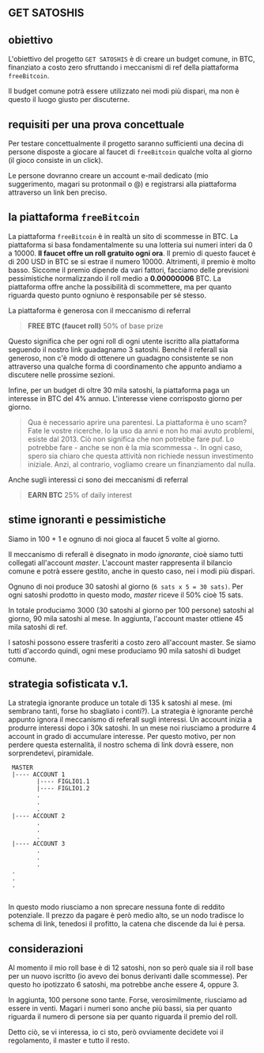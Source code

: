 ## GET SATOSHIS 

## obiettivo 

L'obiettivo del progetto `GET SATOSHIS` è di creare un budget comune, in BTC, finanziato a costo zero sfruttando i meccanismi di ref della piattaforma `freeBitcoin`.

Il budget comune potrà essere utilizzato nei modi più dispari, ma non è questo il luogo giusto per discuterne. 

## requisiti per una prova concettuale 

Per testare concettualmente il progetto saranno sufficienti una decina di persone disposte a giocare al faucet di `freeBitcoin` qualche volta al giorno (il gioco consiste in un click). 

Le persone dovranno creare un account e-mail dedicato (mio suggerimento, magari su protonmail o @) e registrarsi alla piattaforma attraverso un link ben preciso. 

## la piattaforma `freeBitcoin`

La piattaforma `freeBitcoin` è in realtà un sito di scommesse in BTC. La piattaforma si basa fondamentalmente su una lotteria sui numeri interi da 0 a 10000. **Il faucet offre un roll gratuito ogni ora**. Il premio di questo faucet è di 200 USD in BTC se si estrae il numero 10000. Altrimenti, il premio è molto basso. Siccome il premio dipende da vari fattori, facciamo delle previsioni pessimistiche normalizzando il roll medio a **0.00000006** BTC. La piattaforma offre anche la possibilità di scommettere, ma per quanto riguarda questo punto ogniuno è responsabile per sé stesso. 

La piattaforma è generosa con il meccanismo di referral 

> **FREE BTC (faucet roll)** 50% of base prize

Questo significa che per ogni roll di ogni utente iscritto alla piattaforma seguendo il nostro link guadagnamo 3 satoshi. Benché il referall sia generoso, non c'è modo di ottenere un guadagno consistente se non attraverso una qualche forma di coordinamento che appunto andiamo a discutere nelle prossime sezioni. 

Infine, per un budget di oltre 30 mila satoshi, la piattaforma paga un interesse in BTC del 4% annuo. L'interesse viene corrisposto giorno per giorno. 

> Qua è necessario aprire una parentesi. La piattaforma è uno scam? Fate le vostre ricerche. Io la uso da anni e non ho mai avuto problemi, esiste dal 2013. Ciò non significa che non potrebbe fare puf. Lo potrebbe fare - anche se non è la mia scommessa -. In ogni caso, spero sia chiaro che questa attività non richiede nessun investimento iniziale. Anzi, al contrario, vogliamo creare un finanziamento dal nulla. 

Anche sugli interessi ci sono dei meccanismi di referral 

> **EARN BTC** 25% of daily interest

## stime ignoranti e pessimistiche

Siamo in 100 + 1  e ognuno di noi gioca al faucet 5 volte al giorno. 

Il meccanismo di referall è disegnato in modo *ignorante*, cioè siamo tutti collegati all'account *master*. L'account master rappresenta il bilancio comune e potrà essere gestito, anche in questo caso, nei i modi più dispari. 

Ognuno di noi produce 30 satoshi al giorno (`6 sats x 5 = 30 sats)`. Per ogni satoshi prodotto in questo modo, *master* riceve il 50% cioè 15 sats. 

In totale produciamo 3000 (30 satoshi al giorno per 100 persone) satoshi al giorno, 90 mila satoshi al mese. In aggiunta, l'account master ottiene 45 mila satoshi di ref. 

I satoshi possono essere trasferiti a costo zero all'account master. Se siamo tutti d'accordo quindi, ogni mese produciamo 90 mila satoshi di budget comune. 

## strategia sofisticata v.1. 

La strategia ignorante produce un totale di 135 k satoshi al mese. (mi sembrano tanti, forse ho sbagliato i conti?). La strategia è ignorante perché appunto ignora il meccanismo di referall sugli interessi. Un account inizia a produrre interessi dopo i 30k satoshi. In un mese noi riusciamo a produrre 4 account in grado di accumulare interesse. Per questo motivo, per non perdere questa esternalità, il nostro schema di link dovrà essere, non sorprendetevi, piramidale. 

```
 MASTER 
 |---- ACCOUNT 1
 		|---- FIGLIO1.1
 		|---- FIGLIO1.2
 		.
 		.
 		.
 |---- ACCOUNT 2
        .
        .
        .
 |---- ACCOUNT 3
        .
        .
        .
 .
 .
 .
 
```

In questo modo riusciamo a non sprecare nessuna fonte di reddito potenziale. Il prezzo da pagare è però medio alto, se un nodo tradisce lo schema di link, tenedosi il profitto, la catena che discende da lui è persa. 

## considerazioni 

Al momento il mio roll base è di 12 satoshi, non so però quale sia il roll base per un nuovo iscritto (io avevo dei bonus derivanti dalle scommesse). Per questo ho ipotizzato 6 satoshi, ma potrebbe anche essere 4, oppure 3. 

In aggiunta, 100 persone sono tante. Forse, verosimilmente, riusciamo ad essere in venti. Magari i numeri sono anche più bassi, sia per quanto riguarda il numero di persone sia per quanto riguarda il premio del roll. 

Detto ciò, se vi interessa, io ci sto, però ovviamente decidete voi il regolamento, il master e tutto il resto. 